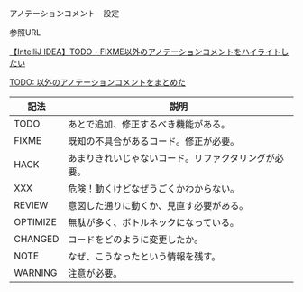 アノテーションコメント　設定

参照URL

[【IntelliJ IDEA】TODO・FIXME以外のアノテーションコメントをハイライトしたい](https://qiita.com/y_sone/items/6fd9004b5dcd116b37df)

[TODO: 以外のアノテーションコメントをまとめた](https://qiita.com/taka-kawa/items/673716d77795c937d422)

| 記法       | 説明                         |
|----------|----------------------------|
| TODO     | あとで追加、修正するべき機能がある。         |
| FIXME    | 既知の不具合があるコード。修正が必要。        |
| HACK     | あまりきれいじゃないコード。リファクタリングが必要。 |
| XXX      | 危険！動くけどなぜうごくかわからない。        |
| REVIEW   | 意図した通りに動くか、見直す必要がある。       |
| OPTIMIZE | 無駄が多く、ボトルネックになっている。        |
| CHANGED  | コードをどのように変更したか。            |
| NOTE     | なぜ、こうなったという情報を残す。          |
| WARNING  | 注意が必要。                     |